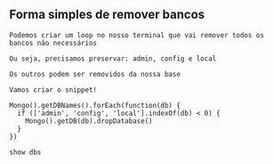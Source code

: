 ## Forma simples de remover bancos

```
Podemos criar um loop no nosso terminal que vai remover todos os bancos não necessários
```

```
Ou seja, precisamos preservar: admin, config e local
```

```
Os outros podem ser removidos da nossa base
```

```
Vamos criar o snippet!
```

```
Mongo().getDBNames().forEach(function(db) {
  if (['admin', 'config', 'local'].indexOf(db) < 0) {
    Mongo().getDB(db).dropDatabase()
  }
})

show dbs
```
